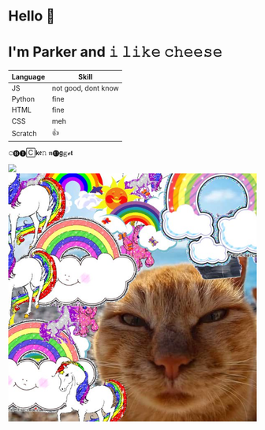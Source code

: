 # Hello 👋
# I'm Parker and 𝚒 𝚕𝚒𝚔𝚎 𝚌𝚑𝚎𝚎𝚜𝚎
| Language | Skill |
| ----------- | ----------- |
| JS | not good, dont know |
| Python | fine |
| HTML | fine |
| CSS | meh |
| Scratch | 👍 |

𝚌🅗🅘🄲𝗸𝖊𝚗 𝒏🅤𝗴𝕘𝓮𝐭

![](http://phw.servegame.com/cat.jpg)
![](1721917482.jpg)
